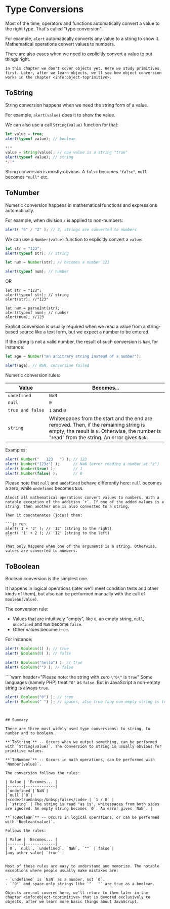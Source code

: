 # Type Conversions

Most of the time, operators and functions automatically convert a value to the right type. That's called "type conversion".

For example, `alert` automatically converts any value to a string to show it. Mathematical operations convert values to numbers.

There are also cases when we need to explicitly convert a value to put things right.

```smart header="Not talking about objects yet"
In this chapter we don't cover objects yet. Here we study primitives first. Later, after we learn objects, we'll see how object conversion works in the chapter <info:object-toprimitive>.
```

## ToString

String conversion happens when we need the string form of a value.

For example, `alert(value)` does it to show the value.

We can also use a call `String(value)` function for that:

```js run
let value = true;
alert(typeof value); // boolean

*!*
value = String(value); // now value is a string "true"
alert(typeof value); // string
*/!*
```

String conversion is mostly obvious. A `false` becomes `"false"`, `null` becomes `"null"` etc.

## ToNumber

Numeric conversion happens in mathematical functions and expressions automatically.

For example, when division `/` is applied to non-numbers:

```js run
alert( "6" / "2" ); // 3, strings are converted to numbers
```

We can use a `Number(value)` function to explicitly convert a `value`:

```js run
let str = "123";
alert(typeof str); // string

let num = Number(str); // becomes a number 123

alert(typeof num); // number
```
OR
```
let str = "123";
alert(typeof str); // string
alert(str); //"123"

let num = parseInt(str);
alert(typeof num); // number
alert(num); //123
```
Explicit conversion is usually required when we read a value from a string-based source like a text form, but we expect a number to be entered.

If the string is not a valid number, the result of such conversion is `NaN`, for instance:

```js run
let age = Number("an arbitrary string instead of a number");

alert(age); // NaN, conversion failed
```

Numeric conversion rules:

| Value |  Becomes... |
|-------|-------------|
|`undefined`|`NaN`|
|`null`|`0`|
|<code>true&nbsp;and&nbsp;false</code> | `1` and `0` |
| `string` | Whitespaces from the start and the end are removed. Then, if the remaining string is empty, the result is `0`. Otherwise, the number is "read" from the string. An error gives `NaN`. |

Examples:

```js run
alert( Number("   123   ") ); // 123
alert( Number("123z") );      // NaN (error reading a number at "z")
alert( Number(true) );        // 1
alert( Number(false) );       // 0
```

Please note that `null` and `undefined` behave differently here: `null` becomes a zero, while `undefined` becomes `NaN`.

````smart header="Addition '+' concatenates strings"
Almost all mathematical operations convert values to numbers. With a notable exception of the addition `+`. If one of the added values is a string, then another one is also converted to a string.

Then it concatenates (joins) them:

```js run
alert( 1 + '2' ); // '12' (string to the right)
alert( '1' + 2 ); // '12' (string to the left)
```

That only happens when one of the arguments is a string. Otherwise, values are converted to numbers.
````

## ToBoolean

Boolean conversion is the simplest one.

It happens in logical operations (later we'll meet condition tests and other kinds of them), but also can be performed manually with the call of `Boolean(value)`.

The conversion rule:

- Values that are intuitively "empty", like `0`, an empty string, `null`, `undefined` and `NaN` become `false`.
- Other values become `true`.

For instance:

```js run
alert( Boolean(1) ); // true
alert( Boolean(0) ); // false

alert( Boolean("hello") ); // true
alert( Boolean("") ); // false
```

````warn header="Please note: the string with zero `\"0\"` is `true`"
Some languages (namely PHP) treat `"0"` as `false`. But in JavaScript a non-empty string is always `true`.

```js run
alert( Boolean("0") ); // true
alert( Boolean(" ") ); // spaces, also true (any non-empty string is true)
```
````


## Summary

There are three most widely used type conversions: to string, to number and to boolean.

**`ToString`** -- Occurs when we output something, can be performed with `String(value)`. The conversion to string is usually obvious for primitive values.

**`ToNumber`** -- Occurs in math operations, can be performed with `Number(value)`.

The conversion follows the rules:

| Value |  Becomes... |
|-------|-------------|
|`undefined`|`NaN`|
|`null`|`0`|
|<code>true&nbsp;/&nbsp;false</code> | `1 / 0` |
| `string` | The string is read "as is", whitespaces from both sides are ignored. An empty string becomes `0`. An error gives `NaN`. |

**`ToBoolean`** -- Occurs in logical operations, or can be performed with `Boolean(value)`.

Follows the rules:

| Value |  Becomes... |
|-------|-------------|
|`0`, `null`, `undefined`, `NaN`, `""` |`false`|
|any other value| `true` |


Most of these rules are easy to understand and memorize. The notable exceptions where people usually make mistakes are:

- `undefined` is `NaN` as a number, not `0`.
- `"0"` and space-only strings like `"   "` are true as a boolean.

Objects are not covered here, we'll return to them later in the chapter <info:object-toprimitive> that is devoted exclusively to objects, after we learn more basic things about JavaScript.

